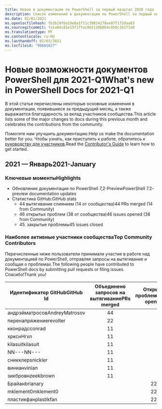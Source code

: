 ```yaml
---
title: Новое в документации по PowerShell за первый квартал 2020 года
description: Список изменений в документации по PowerShell за первый квартал 2020 года
ms.date: 02/01/2021
ms.openlocfilehash: fb3b19f0a10e0a1f11c39814278ee87f172daa83
ms.sourcegitcommit: fa1a84c81e15f1ffac962110b0b4c850c1b173a0
ms.translationtype: MT
ms.contentlocale: ru-RU
ms.lasthandoff: 02/03/2021
ms.locfileid: "99601627"
---
```

# <a name="whats-new-in-powershell-docs-for-2021-q1"></a><span data-ttu-id="f9933-103">Новые возможности документов PowerShell для 2021-Q1</span><span class="sxs-lookup"><span data-stu-id="f9933-103">What's new in PowerShell Docs for 2021-Q1</span></span>

<span data-ttu-id="f9933-104">В этой статье перечислены некоторые основные изменения в документации, появившиеся за предыдущий месяц, а также выражается благодарность за вклад участников сообщества.</span><span class="sxs-lookup"><span data-stu-id="f9933-104">This article lists some of the major changes to docs during this previous month and celebrates the contributions from the community.</span></span>

<span data-ttu-id="f9933-105">Помогите нам улучшить документацию.</span><span class="sxs-lookup"><span data-stu-id="f9933-105">Help us make the documentation better for you.</span></span> <span data-ttu-id="f9933-106">Чтобы узнать, как приступить к работе, обратитесь к [руководству для участников][contrib].</span><span class="sxs-lookup"><span data-stu-id="f9933-106">Read the [Contributor's Guide][contrib] to learn how to get started.</span></span>

## <a name="2021-january"></a><span data-ttu-id="f9933-107">2021 — Январь</span><span class="sxs-lookup"><span data-stu-id="f9933-107">2021-January</span></span>

### <a name="highlights"></a><span data-ttu-id="f9933-108">Ключевые моменты</span><span class="sxs-lookup"><span data-stu-id="f9933-108">Highlights</span></span>

- <span data-ttu-id="f9933-109">Обновление документации по PowerShell 7,2-Preview</span><span class="sxs-lookup"><span data-stu-id="f9933-109">PowerShell 7.2-preview documentation updates</span></span>
- <span data-ttu-id="f9933-110">Статистика GitHub:</span><span class="sxs-lookup"><span data-stu-id="f9933-110">GitHub stats</span></span>
  - <span data-ttu-id="f9933-111">44 вытягивание слиянием (14 от сообщества)</span><span class="sxs-lookup"><span data-stu-id="f9933-111">44 PRs merged (14 from Community)</span></span>
  - <span data-ttu-id="f9933-112">46 открытых проблем (38 от сообщества)</span><span class="sxs-lookup"><span data-stu-id="f9933-112">46 issues opened (38 from Community)</span></span>
  - <span data-ttu-id="f9933-113">45. закрытые проблемы</span><span class="sxs-lookup"><span data-stu-id="f9933-113">45 issues closed</span></span>

### <a name="top-community-contributors"></a><span data-ttu-id="f9933-114">Наиболее активные участники сообщества</span><span class="sxs-lookup"><span data-stu-id="f9933-114">Top Community Contributors</span></span>

<span data-ttu-id="f9933-115">Перечисленные ниже пользователи принимали участие в работе над документацией по PowerShell, отправляя запросы на вытягивание и сообщая о проблемах.</span><span class="sxs-lookup"><span data-stu-id="f9933-115">The following people have contributed to PowerShell docs by submitting pull requests or filing issues.</span></span> <span data-ttu-id="f9933-116">Спасибо!</span><span class="sxs-lookup"><span data-stu-id="f9933-116">Thank you!</span></span>

|   <span data-ttu-id="f9933-117">Идентификатор GitHub</span><span class="sxs-lookup"><span data-stu-id="f9933-117">GitHub Id</span></span>    | <span data-ttu-id="f9933-118">Объединено запросов на вытягивание</span><span class="sxs-lookup"><span data-stu-id="f9933-118">PRs merged</span></span> | <span data-ttu-id="f9933-119">Открыто проблем</span><span class="sxs-lookup"><span data-stu-id="f9933-119">Issues opened</span></span> |
| -------------- | :--------: | :-----------: |
| <span data-ttu-id="f9933-120">андрэйматросов</span><span class="sxs-lookup"><span data-stu-id="f9933-120">AndreyMatrosov</span></span> |     <span data-ttu-id="f9933-121">4</span><span class="sxs-lookup"><span data-stu-id="f9933-121">4</span></span>      |               |
| <span data-ttu-id="f9933-122">перенапряжение</span><span class="sxs-lookup"><span data-stu-id="f9933-122">revolter</span></span>       |     <span data-ttu-id="f9933-123">2</span><span class="sxs-lookup"><span data-stu-id="f9933-123">2</span></span>      |               |
| <span data-ttu-id="f9933-124">кконрад</span><span class="sxs-lookup"><span data-stu-id="f9933-124">cconrad</span></span>        |     <span data-ttu-id="f9933-125">1</span><span class="sxs-lookup"><span data-stu-id="f9933-125">1</span></span>      |               |
| <span data-ttu-id="f9933-126">хрксн</span><span class="sxs-lookup"><span data-stu-id="f9933-126">Hrxn</span></span>           |     <span data-ttu-id="f9933-127">1</span><span class="sxs-lookup"><span data-stu-id="f9933-127">1</span></span>      |               |
| <span data-ttu-id="f9933-128">kilasuit</span><span class="sxs-lookup"><span data-stu-id="f9933-128">kilasuit</span></span>       |     <span data-ttu-id="f9933-129">1</span><span class="sxs-lookup"><span data-stu-id="f9933-129">1</span></span>      |               |
| <span data-ttu-id="f9933-130">NN---</span><span class="sxs-lookup"><span data-stu-id="f9933-130">NN---</span></span>          |     <span data-ttu-id="f9933-131">1</span><span class="sxs-lookup"><span data-stu-id="f9933-131">1</span></span>      |               |
| <span data-ttu-id="f9933-132">сникклер</span><span class="sxs-lookup"><span data-stu-id="f9933-132">snickler</span></span>       |     <span data-ttu-id="f9933-133">1</span><span class="sxs-lookup"><span data-stu-id="f9933-133">1</span></span>      |               |
| <span data-ttu-id="f9933-134">виниан</span><span class="sxs-lookup"><span data-stu-id="f9933-134">vinian</span></span>         |     <span data-ttu-id="f9933-135">1</span><span class="sxs-lookup"><span data-stu-id="f9933-135">1</span></span>      |               |
| <span data-ttu-id="f9933-136">зикбровн</span><span class="sxs-lookup"><span data-stu-id="f9933-136">zeekbrown</span></span>      |     <span data-ttu-id="f9933-137">1</span><span class="sxs-lookup"><span data-stu-id="f9933-137">1</span></span>      |               |
| <span data-ttu-id="f9933-138">Брайан</span><span class="sxs-lookup"><span data-stu-id="f9933-138">brianary</span></span>       |            |       <span data-ttu-id="f9933-139">2</span><span class="sxs-lookup"><span data-stu-id="f9933-139">2</span></span>       |
| <span data-ttu-id="f9933-140">mklement0</span><span class="sxs-lookup"><span data-stu-id="f9933-140">mklement0</span></span>      |            |       <span data-ttu-id="f9933-141">2</span><span class="sxs-lookup"><span data-stu-id="f9933-141">2</span></span>       |
| <span data-ttu-id="f9933-142">пластикфан</span><span class="sxs-lookup"><span data-stu-id="f9933-142">plastikfan</span></span>     |            |       <span data-ttu-id="f9933-143">2</span><span class="sxs-lookup"><span data-stu-id="f9933-143">2</span></span>       |

<!-- Link references -->
[contrib]: contributing/overview.md
